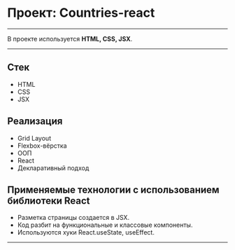 # Проект: Countries-react

---

В проекте используется **HTML, CSS, JSX**.

---

## Стек

- HTML
- CSS
- JSX

## Реализация

- Grid Layout
- Flexbox-вёрстка
- ООП
- React
- Декларативный подход

## Применяемые технологии с использованием библиотеки React

- Разметка страницы создается в JSX.
- Код разбит на функциональные и классовые компоненты.
- Используются хуки React.useState, useEffect.

---

